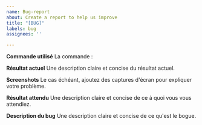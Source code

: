 ```yaml
---
name: Bug-report
about: Create a report to help us improve
title: "[BUG]"
labels: bug
assignees: ''

---
```


**Commande utilisé**
La commande :

**Résultat actuel**
Une description claire et concise du résultat actuel.

**Screenshots**
Le cas échéant, ajoutez des captures d'écran pour expliquer votre problème.

**Résultat attendu**
Une description claire et concise de ce à quoi vous vous attendiez.

**Description du bug**
Une description claire et concise de ce qu'est le bogue.
